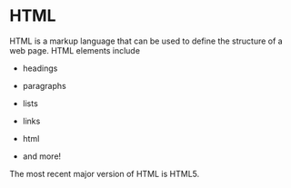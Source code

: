 # HTML

HTML is a markup language that can be used to define the structure of a web page. HTML elements include

* headings

* paragraphs

* lists

* links

* html

* and more!

The most recent major version of HTML is HTML5.